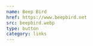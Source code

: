 ```yaml
---
name: Beep Bird
href: https://www.beepbird.net
src: beepbird.webp
type: button
category: links
---
```

